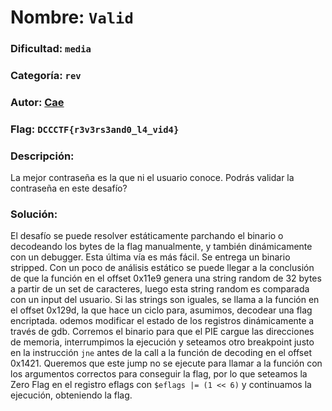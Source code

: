 # Nombre: `Valid`
### Dificultad: `media`
### Categoría: `rev`
### Autor: [Cae](https://c4ebt.github.io/)
### Flag: `DCCCTF{r3v3rs3and0_l4_vid4}`

### Descripción:
La mejor contraseña es la que ni el usuario conoce. Podrás validar la contraseña en este desafío?

### Solución:
El desafío se puede resolver estáticamente parchando el binario o decodeando los bytes de la flag manualmente, y también dinámicamente con un debugger. Esta última vía es más fácil.
Se entrega un binario stripped. Con un poco de análisis estático se puede llegar a la conclusión de que la función en el offset 0x11e9 genera una string random de 32 bytes a partir de un set de caracteres, luego esta string random es comparada con un input del usuario. Si las strings son iguales, se llama a la función en el offset 0x129d, la que hace un ciclo para, asumimos, decodear una flag encriptada. 
odemos modificar el estado de los registros dinámicamente a través de gdb. Corremos el binario para que el PIE cargue las direcciones de memoria, interrumpimos la ejecución y seteamos otro breakpoint justo en la instrucción `jne` antes de la call a la función de decoding en el offset 0x1421. Queremos que este jump no se ejecute para llamar a la función con los argumentos correctos para conseguir la flag, por lo que seteamos la Zero Flag en el registro eflags con `$eflags |= (1 << 6)` y continuamos la ejecución, obteniendo la flag.
